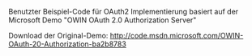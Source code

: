 Benutzter Beispiel-Code für OAuth2 Implementierung basiert auf der Microsoft Demo "OWIN OAuth 2.0 Authorization Server"

Download der Original-Demo: http://code.msdn.microsoft.com/OWIN-OAuth-20-Authorization-ba2b8783
